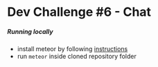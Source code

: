 # Dev Challenge #6 - Chat

##### Running locally

- install meteor by following [instructions](https://www.meteor.com/install)
- run ``meteor`` inside cloned repository folder

